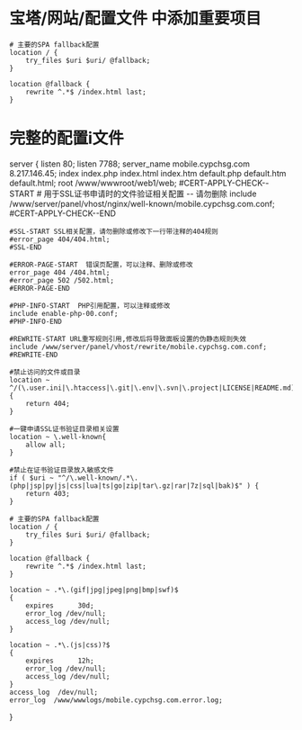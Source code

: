 # 宝塔/网站/配置文件 中添加重要项目
    # 主要的SPA fallback配置
    location / {
        try_files $uri $uri/ @fallback;
    }
    
    location @fallback {
        rewrite ^.*$ /index.html last;
    }
# 完整的配置i文件
server
{
    listen 80;
		listen 7788;
    server_name mobile.cypchsg.com 8.217.146.45;
    index index.php index.html index.htm default.php default.htm default.html;
    root /www/wwwroot/web1/web;
    #CERT-APPLY-CHECK--START
    # 用于SSL证书申请时的文件验证相关配置 -- 请勿删除
    include /www/server/panel/vhost/nginx/well-known/mobile.cypchsg.com.conf;
    #CERT-APPLY-CHECK--END

    #SSL-START SSL相关配置，请勿删除或修改下一行带注释的404规则
    #error_page 404/404.html;
    #SSL-END

    #ERROR-PAGE-START  错误页配置，可以注释、删除或修改
    error_page 404 /404.html;
    #error_page 502 /502.html;
    #ERROR-PAGE-END

    #PHP-INFO-START  PHP引用配置，可以注释或修改
    include enable-php-00.conf;
    #PHP-INFO-END

    #REWRITE-START URL重写规则引用,修改后将导致面板设置的伪静态规则失效
    include /www/server/panel/vhost/rewrite/mobile.cypchsg.com.conf;
    #REWRITE-END

    #禁止访问的文件或目录
    location ~ ^/(\.user.ini|\.htaccess|\.git|\.env|\.svn|\.project|LICENSE|README.md)
    {
        return 404;
    }

    #一键申请SSL证书验证目录相关设置
    location ~ \.well-known{
        allow all;
    }

    #禁止在证书验证目录放入敏感文件
    if ( $uri ~ "^/\.well-known/.*\.(php|jsp|py|js|css|lua|ts|go|zip|tar\.gz|rar|7z|sql|bak)$" ) {
        return 403;
    }
    
    # 主要的SPA fallback配置
    location / {
        try_files $uri $uri/ @fallback;
    }
    
    location @fallback {
        rewrite ^.*$ /index.html last;
    }

    location ~ .*\.(gif|jpg|jpeg|png|bmp|swf)$
    {
        expires      30d;
        error_log /dev/null;
        access_log /dev/null;
    }

    location ~ .*\.(js|css)?$
    {
        expires      12h;
        error_log /dev/null;
        access_log /dev/null;
    }
    access_log  /dev/null;
    error_log  /www/wwwlogs/mobile.cypchsg.com.error.log;
}